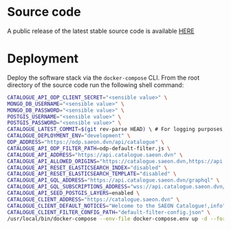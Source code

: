 # Source code
A public release of the latest stable source code is available [HERE](https://github.com/SAEONData/catalogue)

# Deployment
Deploy the software stack via the `docker-compose` CLI. From the root directory of the source code run the following shell command:

```sh
CATALOGUE_API_ODP_CLIENT_SECRET="<sensible value>" \
MONGO_DB_USERNAME="<sensible value>" \
MONGO_DB_PASSWORD="<sensible value>" \
POSTGIS_USERNAME="<sensible value>" \
POSTGIS_PASSWORD="<sensible value>" \
CATALOGUE_LATEST_COMMIT=$(git rev-parse HEAD) \ # For logging purposes, but can be omitted
CATALOGUE_DEPLOYMENT_ENV="development" \
ODP_ADDRESS="https://odp.saeon.dvn/api/catalogue" \
CATALOGUE_API_ODP_FILTER_PATH=odp-default-filter.js \
CATALOGUE_API_ADDRESS="https://api.catalogue.saeon.dvn" \
CATALOGUE_API_ALLOWED_ORIGINS="https://catalogue.saeon.dvn,https://api.catalogue.saeon.dvn" \
CATALOGUE_API_RESET_ELASTICSEARCH_INDEX="disabled" \
CATALOGUE_API_RESET_ELASTICSEARCH_TEMPLATE="disabled" \
CATALOGUE_API_GQL_ADDRESS="https://api.catalogue.saeon.dvn/graphql" \
CATALOGUE_API_GQL_SUBSCRIPTIONS_ADDRESS="wss://api.catalogue.saeon.dvn/graphql" \
CATALOGUE_API_SEED_POSTGIS_LAYERS=enabled \
CATALOGUE_CLIENT_ADDRESS="https://catalogue.saeon.dvn" \
CATALOGUE_CLIENT_DEFAULT_NOTICES="Welcome to the SAEON Catalogue!,info" \
CATALOGUE_CLIENT_FILTER_CONFIG_PATH="default-filter-config.json" \
/usr/local/bin/docker-compose --env-file docker-compose.env up -d --force-recreate --build
```